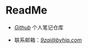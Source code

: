 # ReadMe
  
- [*Github*](https://github.com/jiuziai/notes) 个人笔记仓库

- 联系邮箱：[*9zai@byhip.com*](mailto:9zai@byhip.com)
